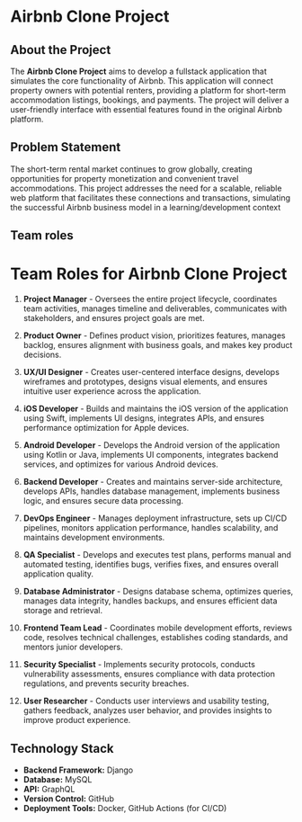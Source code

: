 # Airbnb Clone Project

## About the Project
The **Airbnb Clone Project** aims to develop a fullstack application that simulates the core functionality of Airbnb. This application will connect property owners with potential renters, providing a platform for short-term accommodation listings, bookings, and payments. The project will deliver a user-friendly interface with essential features found in the original Airbnb platform.

## Problem Statement
The short-term rental market continues to grow globally, creating opportunities for property monetization and convenient travel accommodations. This project addresses the need for a scalable, reliable web platform that facilitates these connections and transactions, simulating the successful Airbnb business model in a learning/development context

## Team roles
# Team Roles for Airbnb Clone Project

1. **Project Manager** - Oversees the entire project lifecycle, coordinates team activities, manages timeline and deliverables, communicates with stakeholders, and ensures project goals are met.

2. **Product Owner** - Defines product vision, prioritizes features, manages backlog, ensures alignment with business goals, and makes key product decisions.

3. **UX/UI Designer** - Creates user-centered interface designs, develops wireframes and prototypes, designs visual elements, and ensures intuitive user experience across the application.

4. **iOS Developer** - Builds and maintains the iOS version of the application using Swift, implements UI designs, integrates APIs, and ensures performance optimization for Apple devices.

5. **Android Developer** - Develops the Android version of the application using Kotlin or Java, implements UI components, integrates backend services, and optimizes for various Android devices.

6. **Backend Developer** - Creates and maintains server-side architecture, develops APIs, handles database management, implements business logic, and ensures secure data processing.

7. **DevOps Engineer** - Manages deployment infrastructure, sets up CI/CD pipelines, monitors application performance, handles scalability, and maintains development environments.

8. **QA Specialist** - Develops and executes test plans, performs manual and automated testing, identifies bugs, verifies fixes, and ensures overall application quality.

9. **Database Administrator** - Designs database schema, optimizes queries, manages data integrity, handles backups, and ensures efficient data storage and retrieval.

10. **Frontend Team Lead** - Coordinates mobile development efforts, reviews code, resolves technical challenges, establishes coding standards, and mentors junior developers.

11. **Security Specialist** - Implements security protocols, conducts vulnerability assessments, ensures compliance with data protection regulations, and prevents security breaches.

12. **User Researcher** - Conducts user interviews and usability testing, gathers feedback, analyzes user behavior, and provides insights to improve product experience.

## Technology Stack
- **Backend Framework:** Django
- **Database:** MySQL
- **API:** GraphQL
- **Version Control:** GitHub
- **Deployment Tools:** Docker, GitHub Actions (for CI/CD)
